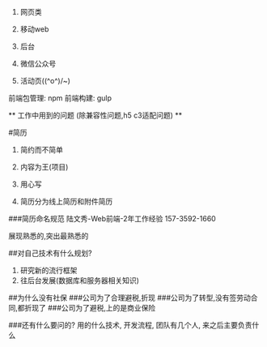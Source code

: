 1. 网页类

2. 移动web

3. 后台

4. 微信公众号

5. 活动页(\(^o^)/~)


前端包管理: npm
前端构建: gulp

** 工作中用到的问题 (除兼容性问题,h5 c3适配问题) **


#简历

1. 简约而不简单

2. 内容为王(项目)

3. 用心写

4. 简历分为线上简历和附件简历


###简历命名规范
陆文秀-Web前端-2年工作经验 157-3592-1660

展现熟悉的,突出最熟悉的


##对自己技术有什么规划?

1. 研究新的流行框架
2. 往后台发展(数据库和服务器相关知识)

##为什么没有社保
###公司为了合理避税,折现
###公司为了转型,没有签劳动合同,都折现了
###公司为了避税,上的是商业保险

###还有什么要问的?
    用的什么技术, 开发流程, 团队有几个人, 来之后主要负责什么




















